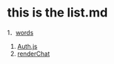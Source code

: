 # this is the list.md

1．[words](/blog/words.md)
1. [Auth.js](/blog/auth.js.md)
1. [renderChat](/blog/renderChat.md)